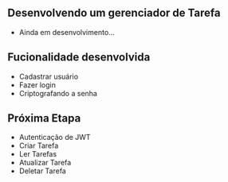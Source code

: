 ## Desenvolvendo um gerenciador de Tarefa

- Ainda em desenvolvimento...


## Fucionalidade desenvolvida
- Cadastrar usuário
- Fazer login
- Criptografando a senha

## Próxima Etapa
- Autenticação de JWT
- Criar Tarefa
- Ler Tarefas
- Atualizar Tarefa
- Deletar Tarefa
